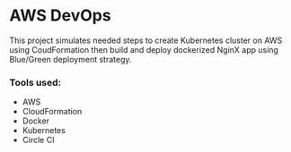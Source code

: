 # AWS DevOps
This project simulates needed steps to create Kubernetes cluster on AWS using CoudFormation then build and deploy dockerized NginX app using Blue/Green deployment strategy.

### Tools used:
- AWS
- CloudFormation
- Docker
- Kubernetes
- Circle CI
